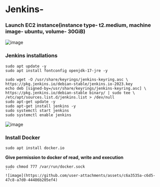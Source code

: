 # Jenkins-
### Launch EC2 instance(instance type- t2.medium, machine image- ubuntu, volume- 30GiB) 
![image](https://github.com/user-attachments/assets/4d7f358e-322c-43f1-8511-5cfe84d37f4d)

### Jenkins installations
````
sudo apt update -y
sudo apt install fontconfig openjdk-17-jre -y

sudo wget -O /usr/share/keyrings/jenkins-keyring.asc \
https://pkg.jenkins.io/debian-stable/jenkins.io-2023.key
echo deb [signed-by=/usr/share/keyrings/jenkins-keyring.asc] \
https://pkg.jenkins.io/debian-stable binary/ | sudo tee \
/etc/apt/sources.list.d/jenkins.list > /dev/null
sudo apt-get update -y
sudo apt-get install jenkins -y
sudo systemctl start jenkins
sudo systemctl enable jenkins
````
![image](https://github.com/user-attachments/assets/1efa15fb-f2b9-46fb-a70b-12cd10099947)

### Install Docker 
````
sudo apt install docker.io
````
**Give permission to docker of read, write and execution**
````
sudo chmod 777 /var/run/docker.sock
```
![image](https://github.com/user-attachments/assets/c6a3535a-c6d5-47c8-a7d0-44486b205ef4)

